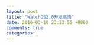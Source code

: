 ```yaml
---
layout: post
title: "WatchOS2.0开发感悟"
date: 2016-03-10 23:22:55 +0800
comments: true
categories: 
---
```

